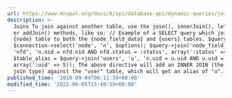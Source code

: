 ```yaml
---
url: https://www.drupal.org/docs/8/api/database-api/dynamic-queries/joins
description: >-
  Joins To join against another table, use the join(), innerJoin(), leftJoin(),
  or addJoin() methods, like so: // Example of a SELECT query which joins the
  {node} table to both the {node_field_data} and {users} tables. $query =
  $connection->select('node', 'n', $options); $query->join('node_field_data',
  'nfd', 'n.nid = nfd.nid AND nfd.status = :status', array(':status' => 1));
  $table_alias = $query->join('users', 'u', 'n.uid = u.uid AND u.uid = :uid',
  array(':uid' => 5)); The above directive will add an INNER JOIN (the default
  join type) against the "user" table, which will get an alias of "u".
published_time: '2018-09-04T06:11:34+00:00'
modified_time: '2022-06-05T15:49:59+00:00'
---
```

